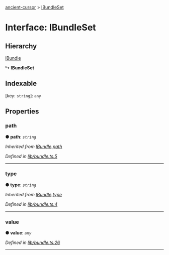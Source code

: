 [ancient-cursor](../README.md) > [IBundleSet](../interfaces/ibundleset.md)



# Interface: IBundleSet

## Hierarchy


 [IBundle](ibundle.md)

**↳ IBundleSet**







## Indexable

\[key: `string`\]:&nbsp;`any`

## Properties
<a id="path"></a>

###  path

**●  path**:  *`string`* 

*Inherited from [IBundle](ibundle.md).[path](ibundle.md#path)*

*Defined in [lib/bundle.ts:5](https://github.com/AncientSouls/Cursor/blob/e099e34/src/lib/bundle.ts#L5)*





___

<a id="type"></a>

###  type

**●  type**:  *`string`* 

*Inherited from [IBundle](ibundle.md).[type](ibundle.md#type)*

*Defined in [lib/bundle.ts:4](https://github.com/AncientSouls/Cursor/blob/e099e34/src/lib/bundle.ts#L4)*





___

<a id="value"></a>

###  value

**●  value**:  *`any`* 

*Defined in [lib/bundle.ts:26](https://github.com/AncientSouls/Cursor/blob/e099e34/src/lib/bundle.ts#L26)*





___


